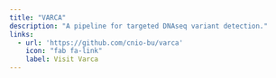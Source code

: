 ```yaml
---
title: "VARCA"
description: "A pipeline for targeted DNAseq variant detection."
links:
  - url: 'https://github.com/cnio-bu/varca'
    icon: "fab fa-link"
    label: Visit Varca
---
```

